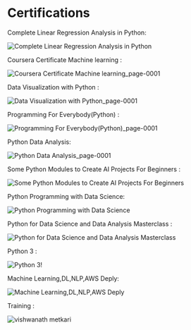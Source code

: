 # Certifications



Complete Linear Regression Analysis in Python:



![Complete Linear Regression Analysis in Python](https://user-images.githubusercontent.com/63738852/103910154-82363900-512a-11eb-96ef-078545005234.jpg)



Coursera Certificate Machine learning :




![Coursera Certificate Machine learning_page-0001](https://user-images.githubusercontent.com/63738852/103911212-c2e28200-512b-11eb-8631-bc76a6162552.jpg)



Data Visualization with Python :





![Data Visualization with Python_page-0001](https://user-images.githubusercontent.com/63738852/103911217-c413af00-512b-11eb-8c66-1de90510723b.jpg)



Programming For Everybody(Python) :




![Programming For Everybody(Python)_page-0001](https://user-images.githubusercontent.com/63738852/103911280-d392f800-512b-11eb-8af3-c5aff013d0e9.jpg)



Python Data Analysis:




![Python Data Analysis_page-0001](https://user-images.githubusercontent.com/63738852/103911315-ddb4f680-512b-11eb-88c7-6eaa9e45afe6.jpg)



Some Python Modules to Create AI Projects For Beginners :





![Some Python Modules to Create AI Projects For Beginners](https://user-images.githubusercontent.com/63738852/103911363-ee656c80-512b-11eb-861e-26a7e9f80a95.jpg)



Python Programming with Data Science:




![Python Programming with Data Science](https://user-images.githubusercontent.com/63738852/103911354-ead1e580-512b-11eb-8c26-8e69c5c6589d.jpg)



Python for Data Science and Data Analysis Masterclass :




![Python for Data Science and Data Analysis Masterclass](https://user-images.githubusercontent.com/63738852/103911323-e0175080-512b-11eb-9841-889a5d48ce32.jpg)



Python 3 :


![Python 3!](https://user-images.githubusercontent.com/63738852/103911286-d4c42500-512b-11eb-98d1-ded8d069bbcc.jpg)



Machine Learning,DL,NLP,AWS Deply:




![Machine Learning,DL,NLP,AWS Deply](https://user-images.githubusercontent.com/63738852/103911247-cbd35380-512b-11eb-9a3c-679d853b7d33.jpg)



Training :

![vishwanath metkari](https://user-images.githubusercontent.com/63738852/103911374-f4f3e400-512b-11eb-82f7-59e4a9ed90b5.jpg)
